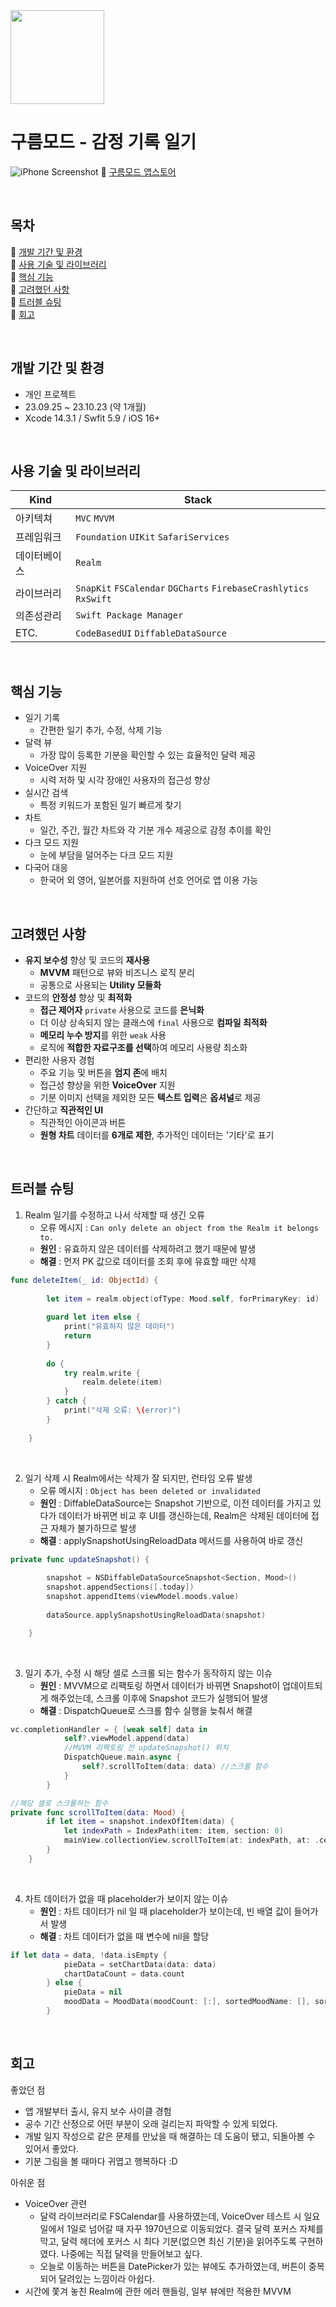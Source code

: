 <img src="https://github.com/sojin-p/GoorumMode/assets/140357450/b5489f90-5f6f-4f96-a5dc-24fdfa8404ff" width="150" height="150"/>

# 구름모드 - 감정 기록 일기
![iPhone Screenshot](https://github.com/sojin-p/GoorumMode/assets/140357450/94d6f43f-6e82-47c0-b0f8-87751f1026f4)
:link: [구름모드 앱스토어](apps.apple.com/app/id6470123259)  

<Br>

## 목차
:link: [개발 기간 및 환경](#개발-기간-및-환경)  
:link: [사용 기술 및 라이브러리](#사용-기술-및-라이브러리)  
:link: [핵심 기능](#핵심-기능)  
:link: [고려했던 사항](#고려했던-사항)  
:link: [트러블 슈팅](#트러블-슈팅)  
:link: [회고](#회고)  

<Br>

## 개발 기간 및 환경
- 개인 프로젝트
- 23.09.25 ~ 23.10.23 (약 1개월)
- Xcode 14.3.1 / Swfit 5.9 / iOS 16+

<Br>

## 사용 기술 및 라이브러리
| Kind         | Stack                                                          |
| ------------ | -------------------------------------------------------------- |
| 아키텍쳐     | `MVC` `MVVM`                                                     |
| 프레임워크   | `Foundation` `UIKit` `SafariServices`                             |
| 데이터베이스 | `Realm`                                                           |
| 라이브러리   | `SnapKit` `FSCalendar` `DGCharts` `FirebaseCrashlytics` `RxSwift` |
| 의존성관리   | `Swift Package Manager`                                           |
| ETC.         | `CodeBasedUI` `DiffableDataSource`                             |  

<Br>

## 핵심 기능
- 일기 기록
	- 간편한 일기 추가, 수정, 삭제 기능
- 달력 뷰
	- 가장 많이 등록한 기분을 확인할 수 있는 효율적인 달력 제공
- VoiceOver 지원
	- 시력 저하 및 시각 장애인 사용자의 접근성 향상
- 실시간 검색
	- 특정 키워드가 포함된 일기 빠르게 찾기
- 차트
	- 일간, 주간, 월간 차트와 각 기분 개수 제공으로 감정 추이를 확인
- 다크 모드 지원
	- 눈에 부담을 덜어주는 다크 모드 지원
- 다국어 대응
	- 한국어 외 영어, 일본어를 지원하여 선호 언어로 앱 이용 가능

<Br>

## 고려했던 사항
 - **유지 보수성** 향상 및 코드의 **재사용**
   - **MVVM** 패턴으로 뷰와 비즈니스 로직 분리
   - 공통으로 사용되는 **Utility 모듈화**
- 코드의 **안정성** 향상 및 **최적화**
   - **접근 제어자** `private` 사용으로 코드를 **은닉화**
   - 더 이상 상속되지 않는 클래스에 `final` 사용으로 **컴파일 최적화**
   - **메모리 누수 방지**를 위한 `weak` 사용
   - 로직에 **적합한 자료구조를 선택**하여 메모리 사용량 최소화
- 편리한 사용자 경험
  - 주요 기능 및 버튼을 **엄지 존**에 배치
  - 접근성 향상을 위한 **VoiceOver** 지원
  - 기분 이미지 선택을 제외한 모든 **텍스트 입력**은 **옵셔널**로 제공
- 간단하고 **직관적인 UI**
  - 직관적인 아이콘과 버튼
  - **원형 차트** 데이터를 **6개로 제한**, 추가적인 데이터는 '기타'로 표기

<Br>

## 트러블 슈팅
1. Realm 일기를 수정하고 나서 삭제할 때 생긴 오류
   - 오류 메시지 : `Can only delete an object from the Realm it belongs to.`
   - **원인** : 유효하지 않은 데이터를 삭제하려고 했기 때문에 발생 
   - **해결** : 먼저 PK 값으로 데이터를 조회 후에 유효할 때만 삭제
```swift
func deleteItem(_ id: ObjectId) {
        
        let item = realm.object(ofType: Mood.self, forPrimaryKey: id)
        
        guard let item else {
            print("유효하지 않은 데이터")
            return
        }
        
        do {
            try realm.write {
                realm.delete(item)
            }
        } catch {
            print("삭제 오류: \(error)")
        }
        
    }
```  

<Br>

2. 일기 삭제 시 Realm에서는 삭제가 잘 되지만, 런타임 오류 발생
   - 오류 메시지 : `Object has been deleted or invalidated`
   - **원인** : DiffableDataSource는 Snapshot 기반으로, 이전 데이터를 가지고 있다가 데이터가 바뀌면 비교 후 UI를 갱신하는데, Realm은 삭제된 데이터에 접근 자체가 불가하므로 발생 
   - **해결** : applySnapshotUsingReloadData 메서드를 사용하여 바로 갱신
```swift
private func updateSnapshot() {
        
        snapshot = NSDiffableDataSourceSnapshot<Section, Mood>()
        snapshot.appendSections([.today])
        snapshot.appendItems(viewModel.moods.value)
        
        dataSource.applySnapshotUsingReloadData(snapshot)

    }
```

<Br>

3. 일기 추가, 수정 시 해당 셀로 스크롤 되는 함수가 동작하지 않는 이슈
   - **원인** : MVVM으로 리팩토링 하면서 데이터가 바뀌면 Snapshot이 업데이트되게 해주었는데, 스크롤 이후에 Snapshot 코드가 실행되어 발생
   - **해결** : DispatchQueue로 스크롤 함수 실행을 늦춰서 해결
```swift
vc.completionHandler = { [weak self] data in
            self?.viewModel.append(data)
            //MVVM 리팩토링 전 updateSnapshot() 위치
            DispatchQueue.main.async {
                self?.scrollToItem(data: data) //스크롤 함수
            }
        }
```
```swift
//해당 셀로 스크롤하는 함수
private func scrollToItem(data: Mood) {
        if let item = snapshot.indexOfItem(data) {
            let indexPath = IndexPath(item: item, section: 0)
            mainView.collectionView.scrollToItem(at: indexPath, at: .centeredVertically, animated: true)
        }
    }
```

<Br>

4. 차트 데이터가 없을 때 placeholder가 보이지 않는 이슈
   - **원인** : 차트 데이터가 nil 일 때 placeholder가 보이는데, 빈 배열 값이 들어가서 발생
   - **해결** : 차트 데이터가 없을 때 변수에 nil을 할당
```swift
if let data = data, !data.isEmpty {
            pieData = setChartData(data: data)
            chartDataCount = data.count
        } else {
            pieData = nil
            moodData = MoodData(moodCount: [:], sortedMoodName: [], sortedPercent: [])
        }
```

<Br>

## 회고
좋았던 점
- 앱 개발부터 출시, 유지 보수 사이클 경험
- 공수 기간 산정으로 어떤 부분이 오래 걸리는지 파악할 수 있게 되었다.
- 개발 일지 작성으로 같은 문제를 만났을 때 해결하는 데 도움이 됐고, 되돌아볼 수 있어서 좋았다.
- 기분 그림을 볼 때마다 귀엽고 행복하다 :D

아쉬운 점
- VoiceOver 관련
   - 달력 라이브러리로 FSCalendar를 사용하였는데, VoiceOver 테스트 시 일요일에서 1일로 넘어갈 때 자꾸 1970년으로 이동되었다. 결국 달력 포커스 자체를 막고, 달력 헤더에 포커스 시 최다 기분(없으면 최신 기분)을 읽어주도록 구현하였다. 나중에는 직접 달력을 만들어보고 싶다.
   - 오늘로 이동하는 버튼을 DatePicker가 있는 뷰에도 추가하였는데, 버튼이 중복되어 달려있는 느낌이라 아쉽다.
- 시간에 쫓겨 놓친 Realm에 관한 에러 핸들링, 일부 뷰에만 적용한 MVVM
